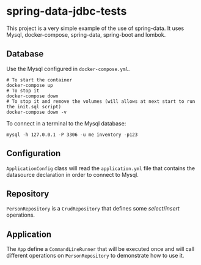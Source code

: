 # spring-data-jdbc-tests

This project is a very simple example of the use of spring-data.
It uses Mysql, docker-compose, spring-data, spring-boot and lombok.

## Database

Use the Mysql configured in `docker-compose.yml`.

    # To start the container
    docker-compose up
    # To stop it
    docker-compose down
    # To stop it and remove the volumes (will allows at next start to run the init.sql script)
    docker-compose down -v

To connect in a terminal to the Mysql database:

    mysql -h 127.0.0.1 -P 3306 -u me inventory -p123

## Configuration

`ApplicationConfig` class will read the `application.yml` file that contains 
the datasource declaration in order to connect to Mysql.

## Repository

`PersonRepository` is a `CrudRepository` that defines some *select*/*insert* 
operations.

## Application

The `App` define a `CommandLineRunner` that will be executed once and will
call different operations on `PersonRepository` to demonstrate how to use 
it.
